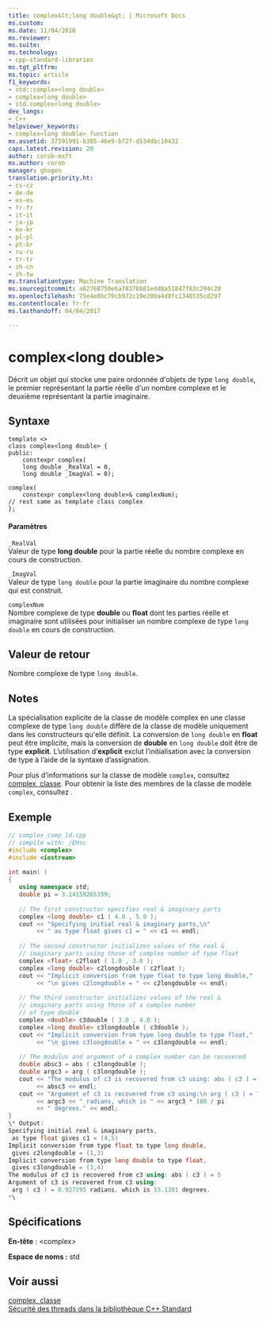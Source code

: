 ```yaml
---
title: complex&lt;long double&gt; | Microsoft Docs
ms.custom: 
ms.date: 11/04/2016
ms.reviewer: 
ms.suite: 
ms.technology:
- cpp-standard-libraries
ms.tgt_pltfrm: 
ms.topic: article
f1_keywords:
- std::complex<long double>
- complex<long double>
- std.complex<long double>
dev_langs:
- C++
helpviewer_keywords:
- complex<long double> function
ms.assetid: 37591991-b385-46e9-b727-d534dbc10432
caps.latest.revision: 20
author: corob-msft
ms.author: corob
manager: ghogen
translation.priority.ht:
- cs-cz
- de-de
- es-es
- fr-fr
- it-it
- ja-jp
- ko-kr
- pl-pl
- pt-br
- ru-ru
- tr-tr
- zh-cn
- zh-tw
ms.translationtype: Machine Translation
ms.sourcegitcommit: a82768750e6a7837bb81edd8a51847f83c294c20
ms.openlocfilehash: 75e4e8bc79cb972c19e200a4d8fc1340535cd297
ms.contentlocale: fr-fr
ms.lasthandoff: 04/04/2017

---
```

# <a name="complexltlong-doublegt"></a>complex&lt;long double&gt;
Décrit un objet qui stocke une paire ordonnée d'objets de type `long double`, le premier représentant la partie réelle d'un nombre complexe et le deuxième représentant la partie imaginaire.  
  
## <a name="syntax"></a>Syntaxe  
  
```
template <>
class complex<long double> {
public:
    constexpr complex(
    long double _RealVal = 0,
    long double _ImagVal = 0);

complex(
    constexpr complex<long double>& complexNum);
// rest same as template class complex
};
```  
  
#### <a name="parameters"></a>Paramètres  
 `_RealVal`  
 Valeur de type **long double** pour la partie réelle du nombre complexe en cours de construction.  
  
 `_ImagVal`  
 Valeur de type `long double` pour la partie imaginaire du nombre complexe qui est construit.  
  
 `complexNum`  
 Nombre complexe de type **double** ou **float** dont les parties réelle et imaginaire sont utilisées pour initialiser un nombre complexe de type `long double` en cours de construction.  
  
## <a name="return-value"></a>Valeur de retour  
 Nombre complexe de type `long double`.  
  
## <a name="remarks"></a>Notes  
 La spécialisation explicite de la classe de modèle complex en une classe complexe de type `long double` diffère de la classe de modèle uniquement dans les constructeurs qu'elle définit. La conversion de `long double` en **float** peut être implicite, mais la conversion de **double** en `long double` doit être de type **explicit**. L’utilisation d’**explicit** exclut l’initialisation avec la conversion de type à l’aide de la syntaxe d’assignation.  
  
 Pour plus d’informations sur la classe de modèle `complex`, consultez [complex, classe](../standard-library/complex-class.md). Pour obtenir la liste des membres de la classe de modèle `complex`, consultez .  
  
## <a name="example"></a>Exemple  
  
```cpp  
// complex_comp_ld.cpp  
// compile with: /EHsc  
#include <complex>  
#include <iostream>  
  
int main( )  
{  
   using namespace std;  
   double pi = 3.14159265359;  
  
   // The first constructor specifies real & imaginary parts  
   complex <long double> c1 ( 4.0 , 5.0 );  
   cout << "Specifying initial real & imaginary parts,\n"  
        << " as type float gives c1 = " << c1 << endl;  
  
   // The second constructor initializes values of the real &  
   // imaginary parts using those of complex number of type float  
   complex <float> c2float ( 1.0 , 3.0 );  
   complex <long double> c2longdouble ( c2float );  
   cout << "Implicit conversion from type float to type long double,"  
        << "\n gives c2longdouble = " << c2longdouble << endl;  
  
   // The third constructor initializes values of the real &  
   // imaginary parts using those of a complex number  
   // of type double  
   complex <double> c3double ( 3.0 , 4.0 );  
   complex <long double> c3longdouble ( c3double );  
   cout << "Implicit conversion from type long double to type float,"  
        << "\n gives c3longdouble = " << c3longdouble << endl;  
  
   // The modulus and argument of a complex number can be recovered  
   double absc3 = abs ( c3longdouble );  
   double argc3 = arg ( c3longdouble );  
   cout << "The modulus of c3 is recovered from c3 using: abs ( c3 ) = "  
        << absc3 << endl;  
   cout << "Argument of c3 is recovered from c3 using:\n arg ( c3 ) = "  
        << argc3 << " radians, which is " << argc3 * 180 / pi  
        << " degrees." << endl;  
}  
\* Output:   
Specifying initial real & imaginary parts,  
 as type float gives c1 = (4,5)  
Implicit conversion from type float to type long double,  
 gives c2longdouble = (1,3)  
Implicit conversion from type long double to type float,  
 gives c3longdouble = (3,4)  
The modulus of c3 is recovered from c3 using: abs ( c3 ) = 5  
Argument of c3 is recovered from c3 using:  
 arg ( c3 ) = 0.927295 radians, which is 53.1301 degrees.  
*\  
```  
  
## <a name="requirements"></a>Spécifications  
 **En-tête** : \<complex>  
  
 **Espace de noms :** std  
  
## <a name="see-also"></a>Voir aussi  
 [complex, classe](../standard-library/complex-class.md)   
 [Sécurité des threads dans la bibliothèque C++ Standard](../standard-library/thread-safety-in-the-cpp-standard-library.md)




